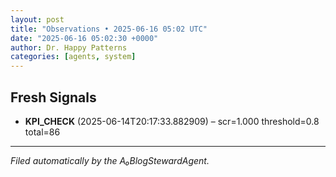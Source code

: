 ```yaml
---
layout: post
title: "Observations • 2025-06-16 05:02 UTC"
date: "2025-06-16 05:02:30 +0000"
author: Dr. Happy Patterns
categories: [agents, system]
---
```


## Fresh Signals

* **KPI_CHECK** (2025-06-14T20:17:33.882909) – scr=1.000 threshold=0.8 total=86

---

*Filed automatically by the A₀BlogStewardAgent.*
